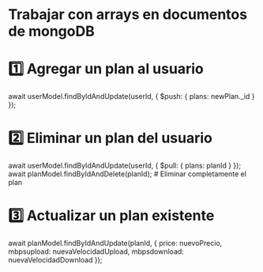 # Trabajar con arrays en documentos de mongoDB

# 1️⃣ Agregar un plan al usuario
await userModel.findByIdAndUpdate(userId, { $push: { plans: newPlan._id } });

# 2️⃣ Eliminar un plan del usuario
await userModel.findByIdAndUpdate(userId, { $pull: { plans: planId } });
await planModel.findByIdAndDelete(planId); # Eliminar completamente el plan

# 3️⃣ Actualizar un plan existente
await planModel.findByIdAndUpdate(planId, { 
    price: nuevoPrecio,
    mbpsupload: nuevaVelocidadUpload,
    mbpsdownload: nuevaVelocidadDownload
});